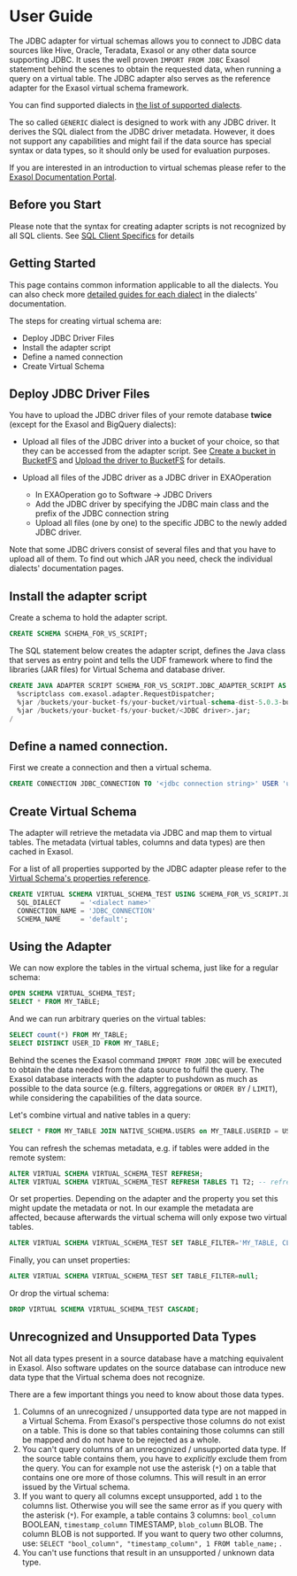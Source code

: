 # User Guide


The JDBC adapter for virtual schemas allows you to connect to JDBC data sources like Hive, Oracle, Teradata, Exasol or any other data source supporting JDBC.
It uses the well proven ```IMPORT FROM JDBC``` Exasol statement behind the scenes to obtain the requested data, when running a query on a virtual table. 
The JDBC adapter also serves as the reference adapter for the Exasol virtual schema framework.

You can find supported dialects in [the list of supported dialects](dialects.md).

The so called `GENERIC` dialect is designed to work with any JDBC driver. It derives the SQL dialect from the JDBC driver metadata. 
However, it does not support any capabilities and might fail if the data source has special syntax or data types, so it should only be used for evaluation purposes.

If you are interested in an introduction to virtual schemas please refer to the [Exasol Documentation Portal](https://docs.exasol.com/home.htm). 

## Before you Start 

Please note that the syntax for creating adapter scripts is not recognized by all SQL clients. 
See [SQL Client Specifics](sql_clients.md) for details

## Getting Started

This page contains common information applicable to all the dialects. You can also check more [detailed guides for each dialect](dialects.md) in the dialects' documentation.

The steps for creating virtual schema are:

* Deploy JDBC Driver Files
* Install the adapter script
* Define a named connection
* Create Virtual Schema


## Deploy JDBC Driver Files

You have to upload the JDBC driver files of your remote database **twice** (except for the Exasol and BigQuery dialects):

* Upload all files of the JDBC driver into a bucket of your choice, so that they can be accessed from the adapter script.
See [Create a bucket in BucketFS](https://docs.exasol.com/administration/on-premise/bucketfs/create_new_bucket_in_bucketfs_service.htm) and [Upload the driver to BucketFS](https://docs.exasol.com/administration/on-premise/bucketfs/accessfiles.htm) for details.

* Upload all files of the JDBC driver as a JDBC driver in EXAOperation
  - In EXAOperation go to Software -> JDBC Drivers
  - Add the JDBC driver by specifying the JDBC main class and the prefix of the JDBC connection string
  - Upload all files (one by one) to the specific JDBC to the newly added JDBC driver.

Note that some JDBC drivers consist of several files and that you have to upload all of them. 
To find out which JAR you need, check the individual dialects' documentation pages.

## Install the adapter script

Create a schema to hold the adapter script.

```sql
CREATE SCHEMA SCHEMA_FOR_VS_SCRIPT;
```

The SQL statement below creates the adapter script, defines the Java class that serves as entry point and tells the UDF framework where to find the libraries (JAR files) for Virtual Schema and database driver.

```sql
CREATE JAVA ADAPTER SCRIPT SCHEMA_FOR_VS_SCRIPT.JDBC_ADAPTER_SCRIPT AS
  %scriptclass com.exasol.adapter.RequestDispatcher;
  %jar /buckets/your-bucket-fs/your-bucket/virtual-schema-dist-5.0.3-bundle-4.0.3.jar;
  %jar /buckets/your-bucket-fs/your-bucket/<JDBC driver>.jar;
/
```


## Define a named connection.

First we create a connection and then a virtual schema.

```sql
CREATE CONNECTION JDBC_CONNECTION TO '<jdbc connection string>' USER 'usr' IDENTIFIED BY 'pwd';
```

## Create Virtual Schema

The adapter will retrieve the metadata via JDBC and map them to virtual tables. 
The metadata (virtual tables, columns and data types) are then cached in Exasol.

For a list of all properties supported by the JDBC adapter please refer to the [Virtual Schema's properties reference](virtual_schema_properties.md).

```sql
CREATE VIRTUAL SCHEMA VIRTUAL_SCHEMA_TEST USING SCHEMA_FOR_VS_SCRIPT.JDBC_ADAPTER_SCRIPT WITH
  SQL_DIALECT     = '<dialect name>'
  CONNECTION_NAME = 'JDBC_CONNECTION'
  SCHEMA_NAME     = 'default';
```

## Using the Adapter 

We can now explore the tables in the virtual schema, just like for a regular schema:

```sql
OPEN SCHEMA VIRTUAL_SCHEMA_TEST;
SELECT * FROM MY_TABLE;
```

And we can run arbitrary queries on the virtual tables:

```sql
SELECT count(*) FROM MY_TABLE;
SELECT DISTINCT USER_ID FROM MY_TABLE;
```

Behind the scenes the Exasol command `IMPORT FROM JDBC` will be executed to obtain the data needed from the data source to fulfil the query. 
The Exasol database interacts with the adapter to pushdown as much as possible to the data source (e.g. filters, aggregations or `ORDER BY` / `LIMIT`), 
while considering the capabilities of the data source.

Let's combine virtual and native tables in a query:

```sql
SELECT * FROM MY_TABLE JOIN NATIVE_SCHEMA.USERS on MY_TABLE.USERID = USERS.ID;
```

You can refresh the schemas metadata, e.g. if tables were added in the remote system:

```sql
ALTER VIRTUAL SCHEMA VIRTUAL_SCHEMA_TEST REFRESH;
ALTER VIRTUAL SCHEMA VIRTUAL_SCHEMA_TEST REFRESH TABLES T1 T2; -- refresh only these tables
```

Or set properties. Depending on the adapter and the property you set this might update the metadata or not. 
In our example the metadata are affected, because afterwards the virtual schema will only expose two virtual tables.

```sql
ALTER VIRTUAL SCHEMA VIRTUAL_SCHEMA_TEST SET TABLE_FILTER='MY_TABLE, CLICKS';
```

Finally, you can unset properties:

```sql
ALTER VIRTUAL SCHEMA VIRTUAL_SCHEMA_TEST SET TABLE_FILTER=null;
```

Or drop the virtual schema:

```sql
DROP VIRTUAL SCHEMA VIRTUAL_SCHEMA_TEST CASCADE;
```


## Unrecognized and Unsupported Data Types

Not all data types present in a source database have a matching equivalent in Exasol. Also software updates on the source database can introduce new data type that the Virtual schema does not recognize.

There are a few important things you need to know about those data types.

1. Columns of an unrecognized / unsupported data type are not mapped in a Virtual Schema. From Exasol's perspective those columns do not exist on a table. This is done so that tables containing those columns can still be mapped and do not have to be rejected as a whole.
2. You can't query columns of an unrecognized / unsupported data type. If the source table contains them, you have to *explicitly* exclude them from the query. You can for example not use the asterisk (`*`) on a table that contains one ore more of those columns. This will result in an error issued by the Virtual schema.
3. If you want to query all columns except unsupported, add `1` to the columns list. Otherwise you will see the same error as if you query with the asterisk (`*`).
    For example, a table contains 3 columns: `bool_column` BOOLEAN, `timestamp_column` TIMESTAMP, `blob_column` BLOB. The column BLOB is not supported. If you want to query two other columns, use: `SELECT "bool_column", "timestamp_column", 1 FROM table_name;` .
4. You can't use functions that result in an unsupported / unknown data type.  
